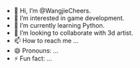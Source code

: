 - 👋 Hi, I’m @WangjieCheers.
- 👀 I’m interested in game development.
- 🌱 I’m currently learning Python.
- 💞️ I’m looking to collaborate with 3d artist.
- 📫 How to reach me ...
- 😄 Pronouns: ...
- ⚡ Fun fact: ...

<!---
WangjieCheers/WangjieCheers is a ✨ special ✨ repository because its `README.md` (this file) appears on your GitHub profile.
You can click the Preview link to take a look at your changes.
--->
